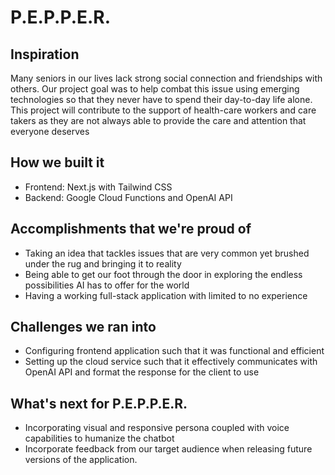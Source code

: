 # P.E.P.P.E.R.

## Inspiration
Many seniors in our lives lack strong social connection and friendships with others. Our project goal was to help combat this issue using emerging technologies​ so that they never have to spend their day-to-day life alone. This project will contribute to the support of health-care workers and care takers as they are not always able to provide the care and attention that everyone deserves

## How we built it
- Frontend: Next.js with Tailwind CSS
- Backend: Google Cloud Functions and OpenAI API

## Accomplishments that we're proud of
- Taking an idea that tackles issues that are very common yet brushed under the rug and bringing it to reality
- Being able to get our foot through the door in exploring the endless possibilities AI has to offer for the world
- Having a working full-stack application with limited to no experience

## Challenges we ran into
- Configuring frontend application such that it was functional and efficient
- Setting up the cloud service such that it effectively communicates with OpenAI API and format the response for the client to use

## What's next for P.E.P.P.E.R.
- Incorporating visual and responsive persona coupled with voice capabilities to humanize the chatbot​
- Incorporate feedback from our target audience when releasing future versions of the application.
